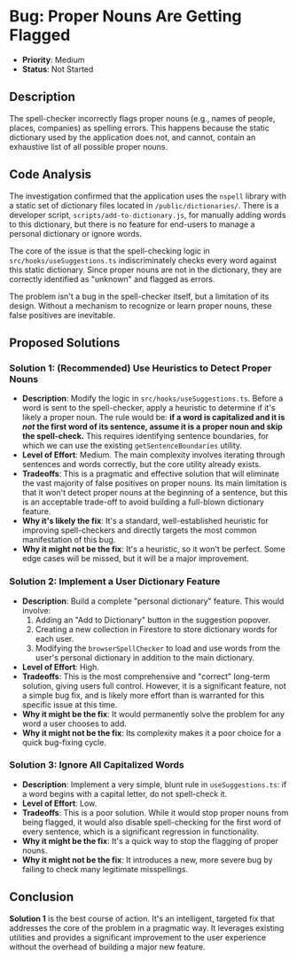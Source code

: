 # Bug: Proper Nouns Are Getting Flagged

- **Priority**: Medium
- **Status**: Not Started

## Description

The spell-checker incorrectly flags proper nouns (e.g., names of people, places, companies) as spelling errors. This happens because the static dictionary used by the application does not, and cannot, contain an exhaustive list of all possible proper nouns.

## Code Analysis

The investigation confirmed that the application uses the `nspell` library with a static set of dictionary files located in `/public/dictionaries/`. There is a developer script, `scripts/add-to-dictionary.js`, for manually adding words to this dictionary, but there is no feature for end-users to manage a personal dictionary or ignore words.

The core of the issue is that the spell-checking logic in `src/hooks/useSuggestions.ts` indiscriminately checks every word against this static dictionary. Since proper nouns are not in the dictionary, they are correctly identified as "unknown" and flagged as errors.

The problem isn't a bug in the spell-checker itself, but a limitation of its design. Without a mechanism to recognize or learn proper nouns, these false positives are inevitable.

## Proposed Solutions

### Solution 1: (Recommended) Use Heuristics to Detect Proper Nouns

- **Description**: Modify the logic in `src/hooks/useSuggestions.ts`. Before a word is sent to the spell-checker, apply a heuristic to determine if it's likely a proper noun. The rule would be: **if a word is capitalized and it is *not* the first word of its sentence, assume it is a proper noun and skip the spell-check.** This requires identifying sentence boundaries, for which we can use the existing `getSentenceBoundaries` utility.
- **Level of Effort**: Medium. The main complexity involves iterating through sentences and words correctly, but the core utility already exists.
- **Tradeoffs**: This is a pragmatic and effective solution that will eliminate the vast majority of false positives on proper nouns. Its main limitation is that it won't detect proper nouns at the beginning of a sentence, but this is an acceptable trade-off to avoid building a full-blown dictionary feature.
- **Why it's likely the fix**: It's a standard, well-established heuristic for improving spell-checkers and directly targets the most common manifestation of this bug.
- **Why it might not be the fix**: It's a heuristic, so it won't be perfect. Some edge cases will be missed, but it will be a major improvement.

### Solution 2: Implement a User Dictionary Feature

- **Description**: Build a complete "personal dictionary" feature. This would involve:
    1.  Adding an "Add to Dictionary" button in the suggestion popover.
    2.  Creating a new collection in Firestore to store dictionary words for each user.
    3.  Modifying the `browserSpellChecker` to load and use words from the user's personal dictionary in addition to the main dictionary.
- **Level of Effort**: High.
- **Tradeoffs**: This is the most comprehensive and "correct" long-term solution, giving users full control. However, it is a significant feature, not a simple bug fix, and is likely more effort than is warranted for this specific issue at this time.
- **Why it might be the fix**: It would permanently solve the problem for any word a user chooses to add.
- **Why it might not be the fix**: Its complexity makes it a poor choice for a quick bug-fixing cycle.

### Solution 3: Ignore All Capitalized Words

- **Description**: Implement a very simple, blunt rule in `useSuggestions.ts`: if a word begins with a capital letter, do not spell-check it.
- **Level of Effort**: Low.
- **Tradeoffs**: This is a poor solution. While it would stop proper nouns from being flagged, it would also disable spell-checking for the first word of every sentence, which is a significant regression in functionality.
- **Why it might be the fix**: It's a quick way to stop the flagging of proper nouns.
- **Why it might not be the fix**: It introduces a new, more severe bug by failing to check many legitimate misspellings.

## Conclusion

**Solution 1** is the best course of action. It's an intelligent, targeted fix that addresses the core of the problem in a pragmatic way. It leverages existing utilities and provides a significant improvement to the user experience without the overhead of building a major new feature. 